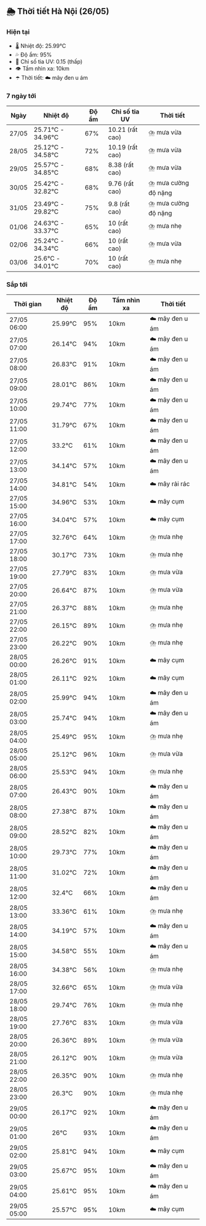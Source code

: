 ## 🌦️ Thời tiết Hà Nội (26/05)

### Hiện tại

- 🌡️ Nhiệt độ: 25.99℃
- 💦 Độ ẩm: 95%
- 🌟 Chỉ số tia UV: 0.15 (thấp)
- 👁️ Tầm nhìn xa: 10km
- ☂️ Thời tiết: ☁️ mây đen u ám

### 7 ngày tới

| Ngày | Nhiệt độ | Độ ẩm | Chỉ số tia UV | Thời tiết |
| --- | --- | --- | --- | --- |
| 27/05 | 25.71℃ - 34.96℃ | 67% | 10.21 (rất cao) | ⛈️ mưa vừa |
| 28/05 | 25.12℃ - 34.58℃ | 72% | 10.19 (rất cao) | ⛈️ mưa vừa |
| 29/05 | 25.57℃ - 34.85℃ | 68% | 8.38 (rất cao) | ⛈️ mưa vừa |
| 30/05 | 25.42℃ - 32.82℃ | 68% | 9.76 (rất cao) | ⛈️ mưa cường độ nặng |
| 31/05 | 23.49℃ - 29.82℃ | 75% | 9.8 (rất cao) | ⛈️ mưa cường độ nặng |
| 01/06 | 24.63℃ - 33.37℃ | 65% | 10 (rất cao) | ⛈️ mưa nhẹ |
| 02/06 | 25.24℃ - 34.34℃ | 66% | 10 (rất cao) | ⛈️ mưa vừa |
| 03/06 | 25.6℃ - 34.01℃ | 70% | 10 (rất cao) | ⛈️ mưa nhẹ |

### Sắp tới

| Thời gian | Nhiệt độ | Độ ẩm | Tầm nhìn xa | Thời tiết |
| --- | --- | --- | --- | --- |
| 27/05 06:00 | 25.99℃ | 95% | 10km | ☁️ mây đen u ám |
| 27/05 07:00 | 26.14℃ | 94% | 10km | ☁️ mây đen u ám |
| 27/05 08:00 | 26.83℃ | 91% | 10km | ☁️ mây đen u ám |
| 27/05 09:00 | 28.01℃ | 86% | 10km | ☁️ mây đen u ám |
| 27/05 10:00 | 29.74℃ | 77% | 10km | ☁️ mây đen u ám |
| 27/05 11:00 | 31.79℃ | 67% | 10km | ☁️ mây đen u ám |
| 27/05 12:00 | 33.2℃ | 61% | 10km | ☁️ mây đen u ám |
| 27/05 13:00 | 34.14℃ | 57% | 10km | ☁️ mây đen u ám |
| 27/05 14:00 | 34.81℃ | 54% | 10km | ☁️ mây rải rác |
| 27/05 15:00 | 34.96℃ | 53% | 10km | ☁️ mây cụm |
| 27/05 16:00 | 34.04℃ | 57% | 10km | ☁️ mây cụm |
| 27/05 17:00 | 32.76℃ | 64% | 10km | ⛈️ mưa nhẹ |
| 27/05 18:00 | 30.17℃ | 73% | 10km | ⛈️ mưa nhẹ |
| 27/05 19:00 | 27.79℃ | 83% | 10km | ⛈️ mưa vừa |
| 27/05 20:00 | 26.64℃ | 87% | 10km | ⛈️ mưa vừa |
| 27/05 21:00 | 26.37℃ | 88% | 10km | ⛈️ mưa nhẹ |
| 27/05 22:00 | 26.15℃ | 89% | 10km | ⛈️ mưa nhẹ |
| 27/05 23:00 | 26.22℃ | 90% | 10km | ⛈️ mưa nhẹ |
| 28/05 00:00 | 26.26℃ | 91% | 10km | ☁️ mây cụm |
| 28/05 01:00 | 26.11℃ | 92% | 10km | ☁️ mây cụm |
| 28/05 02:00 | 25.99℃ | 94% | 10km | ☁️ mây đen u ám |
| 28/05 03:00 | 25.74℃ | 94% | 10km | ☁️ mây đen u ám |
| 28/05 04:00 | 25.49℃ | 95% | 10km | ⛈️ mưa nhẹ |
| 28/05 05:00 | 25.12℃ | 96% | 10km | ⛈️ mưa vừa |
| 28/05 06:00 | 25.53℃ | 94% | 10km | ⛈️ mưa nhẹ |
| 28/05 07:00 | 26.43℃ | 90% | 10km | ☁️ mây đen u ám |
| 28/05 08:00 | 27.38℃ | 87% | 10km | ☁️ mây đen u ám |
| 28/05 09:00 | 28.52℃ | 82% | 10km | ☁️ mây đen u ám |
| 28/05 10:00 | 29.73℃ | 77% | 10km | ☁️ mây đen u ám |
| 28/05 11:00 | 31.02℃ | 72% | 10km | ☁️ mây đen u ám |
| 28/05 12:00 | 32.4℃ | 66% | 10km | ☁️ mây đen u ám |
| 28/05 13:00 | 33.36℃ | 61% | 10km | ⛈️ mưa nhẹ |
| 28/05 14:00 | 34.19℃ | 57% | 10km | ☁️ mây đen u ám |
| 28/05 15:00 | 34.58℃ | 55% | 10km | ☁️ mây đen u ám |
| 28/05 16:00 | 34.38℃ | 56% | 10km | ⛈️ mưa nhẹ |
| 28/05 17:00 | 32.66℃ | 65% | 10km | ⛈️ mưa vừa |
| 28/05 18:00 | 29.74℃ | 76% | 10km | ⛈️ mưa nhẹ |
| 28/05 19:00 | 27.76℃ | 83% | 10km | ⛈️ mưa vừa |
| 28/05 20:00 | 26.36℃ | 89% | 10km | ⛈️ mưa vừa |
| 28/05 21:00 | 26.12℃ | 90% | 10km | ⛈️ mưa vừa |
| 28/05 22:00 | 26.35℃ | 90% | 10km | ⛈️ mưa nhẹ |
| 28/05 23:00 | 26.3℃ | 90% | 10km | ⛈️ mưa nhẹ |
| 29/05 00:00 | 26.17℃ | 92% | 10km | ☁️ mây đen u ám |
| 29/05 01:00 | 26℃ | 93% | 10km | ☁️ mây đen u ám |
| 29/05 02:00 | 25.81℃ | 94% | 10km | ☁️ mây cụm |
| 29/05 03:00 | 25.67℃ | 95% | 10km | ☁️ mây đen u ám |
| 29/05 04:00 | 25.61℃ | 95% | 10km | ☁️ mây đen u ám |
| 29/05 05:00 | 25.57℃ | 95% | 10km | ☁️ mây cụm |

